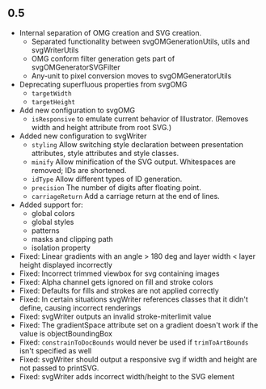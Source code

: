 ## 0.5

* Internal separation of OMG creation and SVG creation.
	- Separated functionality between svgOMGenerationUtils, utils and svgWriterUtils
	- OMG conform filter generation gets part of svgOMGeneratorSVGFilter
	- Any-unit to pixel conversion moves to svgOMGeneratorUtils
* Deprecating superfluous properties from svgOMG
	- `targetWidth`
	- `targetHeight`
* Add new configuration to svgOMG
	- `isResponsive` to emulate current behavior of Illustrator. (Removes width and height attribute from root SVG.)
* Added new configuration to svgWriter
	- `styling` Allow switching style declaration between presentation attributes, style attributes and style classes.
	- `minify` Allow minification of the SVG output. Whitespaces are removed; IDs are shortened.
	- `idType` Allow different types of ID generation.
	- `precision` The number of digits after floating point.
	- `carriageReturn` Add a carriage return at the end of lines.
* Added support for: 
	- global colors
	- global styles
	- patterns
	- masks and clipping path
	- isolation property
* Fixed: Linear gradients with an angle > 180 deg and layer width < layer height displayed incorrectly
* Fixed: Incorrect trimmed viewbox for svg containing images
* Fixed: Alpha channel gets ignored on fill and stroke colors
* Fixed: Defaults for fills and strokes are not applied correctly
* Fixed: In certain situations svgWriter references classes that it didn't define, causing incorrect renderings
* Fixed: svgWriter outputs an invalid stroke-miterlimit value
* Fixed: The gradientSpace attribute set on a gradient doesn't work if the value is objectBoundingBox
* Fixed: `constrainToDocBounds` would never be used if `trimToArtBounds` isn't specified as well
* Fixed: svgWriter should output a responsive svg if width and height are not passed to printSVG.
* Fixed: svgWriter adds incorrect width/height to the SVG element